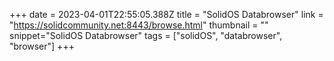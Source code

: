 +++
date = 2023-04-01T22:55:05.388Z
title = "SolidOS Databrowser"
link = "https://solidcommunity.net:8443/browse.html"
thumbnail = ""
snippet="SolidOS Databrowser"
tags = ["solidOS", "databrowser", "browser"]
+++
